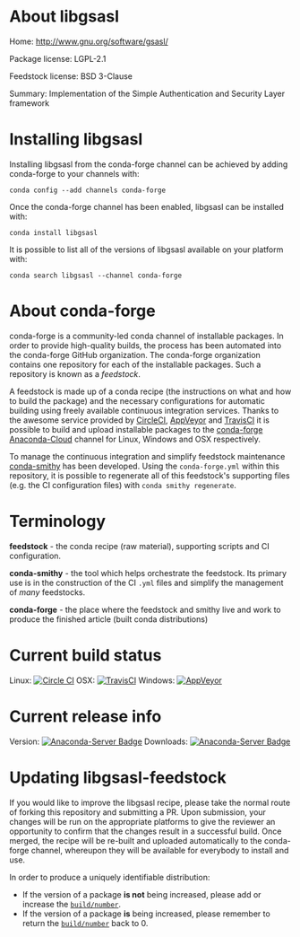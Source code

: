 About libgsasl
==============

Home: http://www.gnu.org/software/gsasl/

Package license: LGPL-2.1

Feedstock license: BSD 3-Clause

Summary: Implementation of the Simple Authentication and Security Layer framework



Installing libgsasl
===================

Installing libgsasl from the conda-forge channel can be achieved by adding conda-forge to your channels with:

```
conda config --add channels conda-forge
```

Once the conda-forge channel has been enabled, libgsasl can be installed with:

```
conda install libgsasl
```

It is possible to list all of the versions of libgsasl available on your platform with:

```
conda search libgsasl --channel conda-forge
```


About conda-forge
=================

conda-forge is a community-led conda channel of installable packages.
In order to provide high-quality builds, the process has been automated into the
conda-forge GitHub organization. The conda-forge organization contains one repository 
for each of the installable packages. Such a repository is known as a *feedstock*.

A feedstock is made up of a conda recipe (the instructions on what and how to build
the package) and the necessary configurations for automatic building using freely
available continuous integration services. Thanks to the awesome service provided by
[CircleCI](https://circleci.com/), [AppVeyor](http://www.appveyor.com/)
and [TravisCI](https://travis-ci.org/) it is possible to build and upload installable
packages to the [conda-forge](https://anaconda.org/conda-forge)
[Anaconda-Cloud](http://docs.anaconda.org/) channel for Linux, Windows and OSX respectively.

To manage the continuous integration and simplify feedstock maintenance
[conda-smithy](http://github.com/conda-forge/conda-smithy) has been developed.
Using the ``conda-forge.yml`` within this repository, it is possible to regenerate all of
this feedstock's supporting files (e.g. the CI configuration files) with ``conda smithy regenerate``.


Terminology
===========

**feedstock** - the conda recipe (raw material), supporting scripts and CI configuration.

**conda-smithy** - the tool which helps orchestrate the feedstock.
                   Its primary use is in the construction of the CI ``.yml`` files
                   and simplify the management of *many* feedstocks.

**conda-forge** - the place where the feedstock and smithy live and work to
                  produce the finished article (built conda distributions)

Current build status
====================

Linux: [![Circle CI](https://circleci.com/gh/conda-forge/libgsasl-feedstock.svg?style=svg)](https://circleci.com/gh/conda-forge/libgsasl-feedstock)
OSX: [![TravisCI](https://travis-ci.org/conda-forge/libgsasl-feedstock.svg?branch=master)](https://travis-ci.org/conda-forge/libgsasl-feedstock) 
Windows: [![AppVeyor](https://ci.appveyor.com/api/projects/status/github/conda-forge/libgsasl-feedstock?svg=True)](https://ci.appveyor.com/project/conda-forge/libgsasl-feedstock/branch/master)

Current release info
====================
Version: [![Anaconda-Server Badge](https://anaconda.org/conda-forge/libgsasl/badges/version.svg)](https://anaconda.org/conda-forge/libgsasl)
Downloads: [![Anaconda-Server Badge](https://anaconda.org/conda-forge/libgsasl/badges/downloads.svg)](https://anaconda.org/conda-forge/libgsasl)


Updating libgsasl-feedstock
===========================

If you would like to improve the libgsasl recipe, please take the normal
route of forking this repository and submitting a PR. Upon submission, your changes will
be run on the appropriate platforms to give the reviewer an opportunity to confirm that the
changes result in a successful build. Once merged, the recipe will be re-built and uploaded
automatically to the conda-forge channel, whereupon they will be available for everybody to
install and use.

In order to produce a uniquely identifiable distribution:
 * If the version of a package **is not** being increased, please add or increase
   the [``build/number``](http://conda.pydata.org/docs/building/meta-yaml.html#build-number-and-string). 
 * If the version of a package **is** being increased, please remember to return
   the [``build/number``](http://conda.pydata.org/docs/building/meta-yaml.html#build-number-and-string)
   back to 0.
